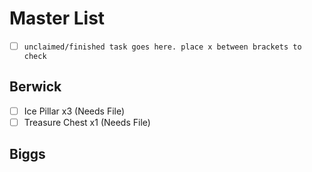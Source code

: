 # Master List

- [ ] `unclaimed/finished task goes here. place x between brackets to check`

## Berwick
- [ ] Ice Pillar x3 (Needs File)
- [ ] Treasure Chest x1 (Needs File)

## Biggs
